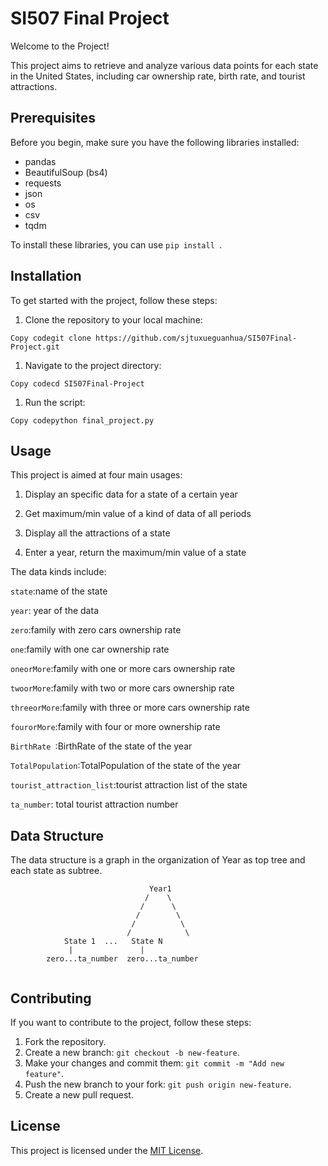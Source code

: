 # SI507 Final Project

Welcome to the Project!

This project aims to retrieve and analyze various data points for each state in the United States, including car ownership rate, birth rate, and tourist attractions.

## Prerequisites

Before you begin, make sure you have the following libraries installed:

- pandas
- BeautifulSoup (bs4)
- requests
- json
- os
- csv
- tqdm

To install these libraries, you can use `pip install `.

## Installation

To get started with the project, follow these steps:

1. Clone the repository to your local machine:

```shell
Copy codegit clone https://github.com/sjtuxueguanhua/SI507Final-Project.git
```

1. Navigate to the project directory:

```
Copy codecd SI507Final-Project
```

1. Run the script:

```
Copy codepython final_project.py
```

## Usage

This project is aimed at four main usages:

1. Display an specific data for a state of a certain year

2. Get maximum/min value of a kind of data of all periods

3. Display all the attractions of a state

4. Enter a year, return the maximum/min value of a state

The data kinds include:

`state`:name of the state

`year`: year of the data

`zero`:family with zero cars ownership rate

`one`:family with one car ownership rate

`oneorMore`:family with one or more cars ownership rate

`twoorMore`:family with two or more cars ownership rate

`threeorMore`:family with three or more cars ownership rate

`fourorMore`:family with four or more ownership rate

`BirthRate `:BirthRate of the state of the year

`TotalPopulation`:TotalPopulation of the state of the year

`tourist_attraction_list`:tourist attraction list of the state

`ta_number`: total tourist attraction number

## Data Structure

The data structure is a graph in the organization of Year as top tree and each state as subtree.

```shell
                               Year1
                              /    \
                             /      \
                            /        \
                           /          \
                          /            \
			State 1  ...   State N
  			 |               |
  		zero...ta_number  zero...ta_number             


```



## Contributing

If you want to contribute to the project, follow these steps:

1. Fork the repository.
2. Create a new branch: `git checkout -b new-feature`.
3. Make your changes and commit them: `git commit -m "Add new feature"`.
4. Push the new branch to your fork: `git push origin new-feature`.
5. Create a new pull request.

## License

This project is licensed under the [MIT License](https://chat.openai.com/LICENSE).
